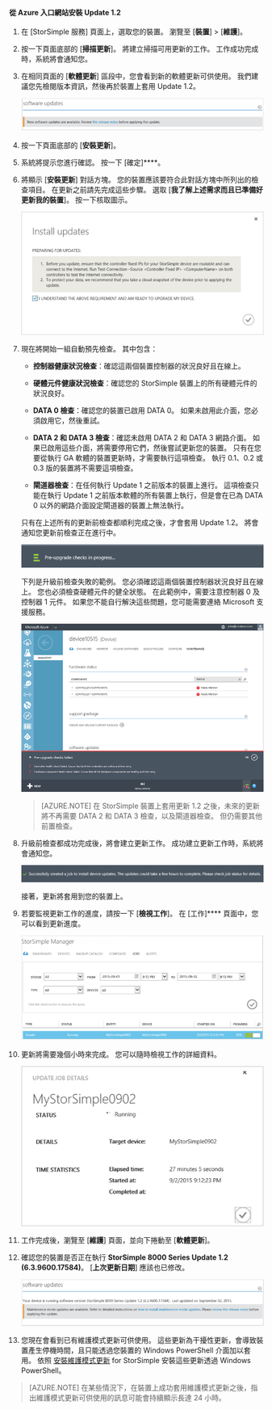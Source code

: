 
#### 從 Azure 入口網站安裝 Update 1.2

1. 在 [StorSimple 服務] 頁面上，選取您的裝置。 瀏覽至 [**裝置**] > [**維護**]。

2. 按一下頁面底部的 [**掃描更新**]。 將建立掃描可用更新的工作。 工作成功完成時，系統將會通知您。

3. 在相同頁面的 [**軟體更新**] 區段中，您會看到新的軟體更新可供使用。 我們建議您先檢閱版本資訊，然後再於裝置上套用 Update 1.2。

    ![安裝軟體更新](./media/storsimple-install-update-via-portal/InstallUpdate12_11M.png)

4. 按一下頁面底部的 [**安裝更新**]。

5. 系統將提示您進行確認。 按一下 [確定]****。

6. 將顯示 [**安裝更新**] 對話方塊。 您的裝置應該要符合此對話方塊中所列出的檢查項目。 在更新之前請先完成這些步驟。 選取 [**我了解上述需求而且已準備好更新我的裝置**]。 按一下核取圖示。

    ![確認訊息](./media/storsimple-install-update-via-portal/InstallUpdate12_2M.png)

7. 現在將開始一組自動預先檢查。 其中包含：

    - **控制器健康狀況檢查**：確認這兩個裝置控制器的狀況良好且在線上。

    - **硬體元件健康狀況檢查**：確認您的 StorSimple 裝置上的所有硬體元件的狀況良好。

    - **DATA 0 檢查**：確認您的裝置已啟用 DATA 0。 如果未啟用此介面，您必須啟用它，然後重試。

    - **DATA 2 和 DATA 3 檢查**：確認未啟用 DATA 2 和 DATA 3 網路介面。 如果已啟用這些介面，將需要停用它們，然後嘗試更新您的裝置。 只有在您要從執行 GA 軟體的裝置更新時，才需要執行這項檢查。 執行 0.1、0.2 或 0.3 版的裝置將不需要這項檢查。

    - **閘道器檢查**：在任何執行 Update 1 之前版本的裝置上進行。 這項檢查只能在執行 Update 1 之前版本軟體的所有裝置上執行，但是會在已為 DATA 0 以外的網路介面設定閘道器的裝置上無法執行。

    只有在上述所有的更新前檢查都順利完成之後，才會套用 Update 1.2。 將會通知您更新前檢查正在進行中。

    ![前置檢查通知](./media/storsimple-install-update-via-portal/InstallUpdate12_3M.png)

    下列是升級前檢查失敗的範例。 您必須確認這兩個裝置控制器狀況良好且在線上。 您也必須檢查硬體元件的健全狀態。 在此範例中，需要注意控制器 0 及控制器 1 元件。 如果您不能自行解決這些問題，您可能需要連絡 Microsoft 支援服務。

     ![前置檢查失敗](./media/storsimple-install-update-via-portal/HCS_PreUpgradeChecksFailed-include.png)
    > [AZURE.NOTE] 在 StorSimple 裝置上套用更新 1.2 之後，未來的更新將不再需要 DATA 2 和 DATA 3 檢查，以及閘道器檢查。 但仍需要其他前置檢查。

8. 升級前檢查都成功完成後，將會建立更新工作。 成功建立更新工作時，系統將會通知您。

    ![建立更新工作](./media/storsimple-install-update-via-portal/InstallUpdate12_44M.png)

    接著，更新將套用到您的裝置上。

9. 若要監視更新工作的進度，請按一下 [**檢視工作**]。 在 [工作]**** 頁面中，您可以看到更新進度。

    ![更新工作進度](./media/storsimple-install-update-via-portal/InstallUpdate12_5M.png)

10. 更新將需要幾個小時來完成。 您可以隨時檢視工作的詳細資料。

    ![更新工作詳細資料](./media/storsimple-install-update-via-portal/InstallUpdate12_6M.png)

11. 工作完成後，瀏覽至 [**維護**] 頁面，並向下捲動至 [**軟體更新**]。

12. 確認您的裝置是否正在執行 **StorSimple 8000 Series Update 1.2 (6.3.9600.17584)**。 [**上次更新日期**] 應該也已修改。

    ![維護頁面](./media/storsimple-install-update-via-portal/InstallUpdate12_10M.png)

13. 您現在會看到已有維護模式更新可供使用。 這些更新為干擾性更新，會導致裝置產生停機時間，且只能透過您裝置的 Windows PowerShell 介面加以套用。 依照 [安裝維護模式更新](storsimple-update-device.md#install-maintenance-mode-updates-via-windows-powershell-for-storsimple) for StorSimple 安裝這些更新透過 Windows PowerShell。

> [AZURE.NOTE] 在某些情況下，在裝置上成功套用維護模式更新之後，指出維護模式更新可供使用的訊息可能會持續顯示長達 24 小時。  







